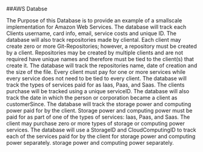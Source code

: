##AWS Databse

The Purpose of this Database is to provide an example of a smallscale implementation for Amazon Web Services. The database will track each Clients username, card info, email, service costs and unique ID. The database will also track repositories made by cliental. Each client may create zero or more Git-Repositories; however, a repository must be created by a client. Repositories may be created by multiple clients and are not required have unique names and therefore must be tied to the client(s) that create it. The database will track the repositories name, date of creation and the size of the file. Every client must pay for one or more services while every service does not need to be tied to every client. The database will track the types of services paid for as Iaas, Paas, and Saas. The clients purchase will be tracked using a unique serviceID. The database will also track the date in which the person or corporation became a client as customerSince. The database will track the storage power and computing power paid for by the client. Storage power and computing power must be paid for as part of one of the types of services: Iaas, Paas, and Saas. The client may purchase zero or more types of storage or computing power services. The database will use a StorageID and CloudComputingID to track each of the services paid for by the client for storage power and computing power separately.
 storage power and computing power separately. 
